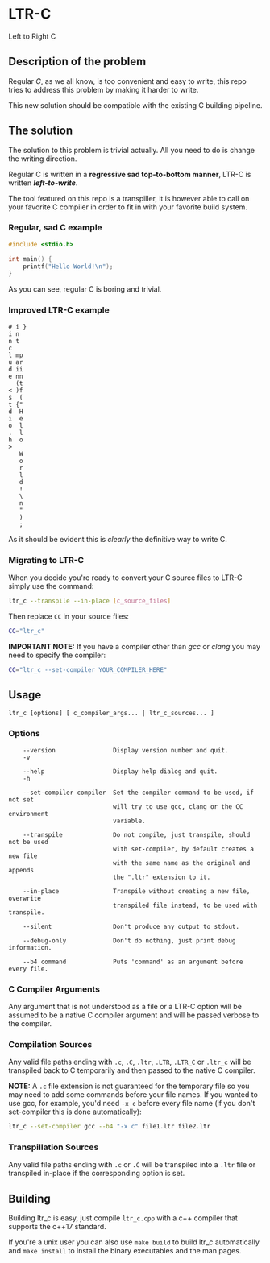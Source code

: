 # LTR-C
Left to Right C

## Description of the problem
Regular *C*, as we all know, is too convenient and easy to write, this repo tries to address this problem by making it harder to write.

This new solution should be compatible with the existing C building pipeline.

## The solution
The solution to this problem is trivial actually. All you need to do is change the writing direction.

Regular C is written in a **regressive sad top-to-bottom manner**, LTR-C is written ***left-to-write***.

The tool featured on this repo is a transpiller, it is however able to call on your favorite C compiler in order to fit in with your favorite build system.

### Regular, sad C example
```c
#include <stdio.h>

int main() {
    printf("Hello World!\n");
}
```
As you can see, regular C is boring and trivial.

### Improved LTR-C example
```ltr-c
# i }
i n
n t
c
l mp
u ar
d ii
e nn
  (t
< )f
s  (
t {"
d  H
i  e
o  l
.  l
h  o
>
   W
   o
   r
   l
   d
   !
   \
   n
   "
   )
   ;
```
As it should be evident this is *clearly* the definitive way to write C.

### Migrating to LTR-C
When you decide you're ready to convert your C source files to LTR-C simply use the command:
```bash
ltr_c --transpile --in-place [c_source_files]
```

Then replace `CC` in your source files:
```bash
CC="ltr_c"
```
**IMPORTANT NOTE:** If you have a compiler other than *gcc* or *clang* you may need to specify the compiler:
```bash
CC="ltr_c --set-compiler YOUR_COMPILER_HERE"
```

## Usage
```
ltr_c [options] [ c_compiler_args... | ltr_c_sources... ]
```
### Options
```
    --version                Display version number and quit.
    -v

    --help                   Display help dialog and quit.
    -h

    --set-compiler compiler  Set the compiler command to be used, if not set
                             will try to use gcc, clang or the CC environment
                             variable.

    --transpile              Do not compile, just transpile, should not be used
                             with set-compiler, by default creates a new file
                             with the same name as the original and appends
                             the ".ltr" extension to it.

    --in-place               Transpile without creating a new file, overwrite
                             transpiled file instead, to be used with transpile.

    --silent                 Don't produce any output to stdout.

    --debug-only             Don't do nothing, just print debug information.

    --b4 command             Puts 'command' as an argument before every file.
```

### C Compiler Arguments
Any argument that is not understood as a file or a LTR-C option will be assumed to be a native C compiler argument and will be passed verbose to the compiler.

### Compilation Sources
Any valid file paths ending with `.c`, `.C`, `.ltr`, `.LTR`, `.LTR_C` or `.ltr_c` will be transpiled back to C temporarily and then passed to the native C compiler.

**NOTE:** A `.c` file extension is not guaranteed for the temporary file so you may need to add some commands before your file names. If you wanted to use gcc, for example, you'd need `-x c` before every file name (if you don't set-compiler this is done automatically):
```bash
ltr_c --set-compiler gcc --b4 "-x c" file1.ltr file2.ltr
```

### Transpillation Sources
Any valid file paths ending with `.c` or `.C` will be transpiled into a `.ltr` file or transpiled in-place if the corresponding option is set.

## Building
Building ltr_c is easy, just compile `ltr_c.cpp` with a c++ compiler that supports the c++17 standard.

If you're a unix user you can also use `make build` to build ltr_c automatically and `make install` to install the binary executables and the man pages.